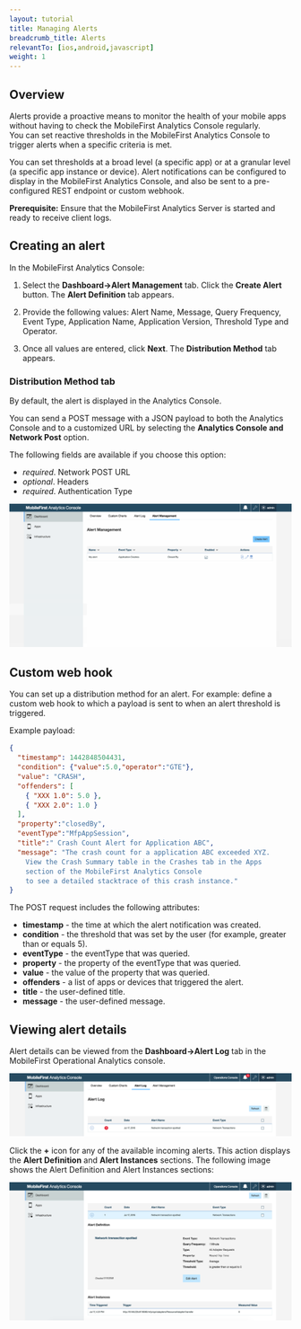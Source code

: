 ```yaml
---
layout: tutorial
title: Managing Alerts
breadcrumb_title: Alerts
relevantTo: [ios,android,javascript]
weight: 1
---
```

## Overview
Alerts provide a proactive means to monitor the health of your mobile apps without having to check the MobileFirst Analytics Console regularly.  
You can set reactive thresholds in the MobileFirst Analytics Console to trigger alerts when a specific criteria is met.

You can set thresholds at a broad level (a specific app) or at a granular level (a specific app instance or device). Alert notifications can be configured to display in the MobileFirst Analytics Console, and also be sent to a pre-configured REST endpoint or custom webhook.

**Prerequisite:** Ensure that the MobileFirst Analytics Server is started and ready to receive client logs.

## Creating an alert
In the MobileFirst Analytics Console:

1. Select the **Dashboard→Alert Management** tab. Click the **Create Alert** button. The **Alert Definition** tab appears.

1. Provide the following values: Alert Name, Message, Query Frequency, Event Type, Application Name, Application Version, Threshold Type and Operator.

2. Once all values are entered, click **Next**. The **Distribution Method** tab appears.

### Distribution Method tab
By default, the alert is displayed in the Analytics Console.

You can send a POST message with a JSON payload to both the Analytics Console and to a customized URL by selecting the **Analytics Console and Network Post** option.

The following fields are available if you choose this option:

* *required*. Network POST URL
* *optional*. Headers
* *required*. Authentication Type


<img class="gifplayer"  alt="Creating an alert" src="creating-an-alert.png"/>

## Custom web hook
You can set up a distribution method for an alert. For example: define a custom web hook to which a payload is sent to when an alert threshold is triggered.

Example payload:

```json
{
  "timestamp": 1442848504431,
  "condition": {"value":5.0,"operator":"GTE"},
  "value": "CRASH",
  "offenders": [
    { "XXX 1.0": 5.0 },
    { "XXX 2.0": 1.0 }
  ],
  "property":"closedBy",
  "eventType":"MfpAppSession",
  "title":" Crash Count Alert for Application ABC",
  "message": "The crash count for a application ABC exceeded XYZ.
    View the Crash Summary table in the Crashes tab in the Apps
    section of the MobileFirst Analytics Console
    to see a detailed stacktrace of this crash instance."
}
```

The POST request includes the following attributes:

* **timestamp** - the time at which the alert notification was created.
* **condition** - the threshold that was set by the user (for example, greater than or equals 5).
* **eventType** - the eventType that was queried.
* **property** - the property of the eventType that was queried.
* **value** - the value of the property that was queried.
* **offenders** - a list of apps or devices that triggered the alert.
* **title** - the user-defined title.
* **message** - the user-defined message.

## Viewing alert details
Alert details can be viewed from the **Dashboard→Alert Log** tab in the MobileFirst Operational Analytics console.

![A new alert log](alert-log.png)

Click the **+** icon for any of the available incoming alerts. This action displays the **Alert Definition** and **Alert Instances** sections. The following image shows the Alert Definition and Alert Instances sections:

![Alert definitiosns and instances](alert-definitions-and-instances.png)
